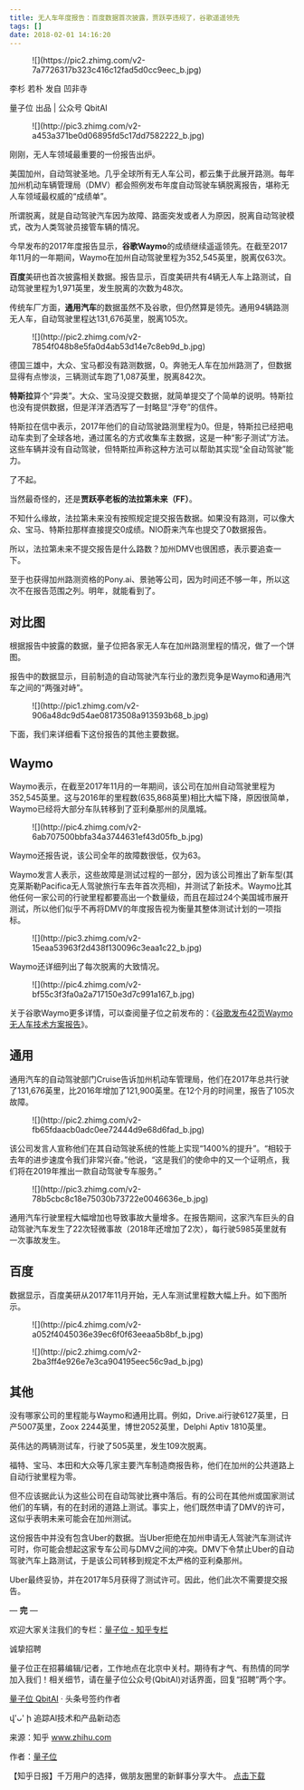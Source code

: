 ```yaml
---
title: 无人车年度报告：百度数据首次披露，贾跃亭违规了，谷歌遥遥领先
tags: []
date: 2018-02-01 14:16:20
---
```


<figure>![](https://pic2.zhimg.com/v2-7a7726317b323c416c12fad5d0cc9eec_b.jpg)</figure>

李杉 若朴 发自 凹非寺

量子位 出品 | 公众号 QbitAI
<figure>![](http://pic3.zhimg.com/v2-a453a371be0d06895fd5c17dd7582222_b.jpg)</figure>

刚刚，无人车领域最重要的一份报告出炉。

美国加州，自动驾驶圣地。几乎全球所有无人车公司，都云集于此展开路测。每年加州机动车辆管理局（DMV）都会照例发布年度自动驾驶车辆脱离报告，堪称无人车领域最权威的“成绩单”。

所谓脱离，就是自动驾驶汽车因为故障、路面突发或者人为原因，脱离自动驾驶模式，改为人类驾驶员接管车辆的情况。

今早发布的2017年度报告显示，**谷歌Waymo**的成绩继续遥遥领先。在截至2017年11月的一年期间，Waymo在加州自动驾驶里程为352,545英里，脱离仅63次。

**百度**美研也首次披露相关数据。报告显示，百度美研共有4辆无人车上路测试，自动驾驶里程为1,971英里，发生脱离的次数为48次。

传统车厂方面，**通用汽车**的数据虽然不及谷歌，但仍然算是领先。通用94辆路测无人车，自动驾驶里程达131,676英里，脱离105次。
<figure>![](http://pic2.zhimg.com/v2-7854f048b8e5fa0d4ab53d14e7c8eb9d_b.jpg)</figure>

德国三雄中，大众、宝马都没有路测数据，0。奔驰无人车在加州路测了，但数据显得有点惨淡，三辆测试车跑了1,087英里，脱离842次。

**特斯拉**算个“异类”。大众、宝马没提交数据，就简单提交了个简单的说明。特斯拉也没有提供数据，但是洋洋洒洒写了一封略显“浮夸”的信件。

特斯拉在信中表示，2017年他们的自动驾驶路测里程为0。但是，特斯拉已经把电动车卖到了全球各地，通过匿名的方式收集车主数据，这是一种“影子测试”方法。这些车辆并没有自动驾驶，但特斯拉声称这种方法可以帮助其实现“全自动驾驶”能力。

了不起。

当然最奇怪的，还是**贾跃亭老板的法拉第未来（FF）**。

不知什么缘故，法拉第未来没有按照规定提交报告数据。如果没有路测，可以像大众、宝马、特斯拉那样直接提交0成绩。NIO蔚来汽车也提交了0数据报告。

所以，法拉第未来不提交报告是什么路数？加州DMV也很困惑，表示要追查一下。

至于也获得加州路测资格的Pony.ai、景驰等公司，因为时间还不够一年，所以这次不在报告范围之列。明年，就能看到了。

## **对比图**

根据报告中披露的数据，量子位把各家无人车在加州路测里程的情况，做了一个饼图。

报告中的数据显示，目前制造的自动驾驶汽车行业的激烈竞争是Waymo和通用汽车之间的“两强对峙”。
<figure>![](http://pic1.zhimg.com/v2-906a48dc9d54ae08173508a913593b68_b.jpg)</figure>

下面，我们来详细看下这份报告的其他主要数据。

## **Waymo**

Waymo表示，在截至2017年11月的一年期间，该公司在加州自动驾驶里程为352,545英里。这与2016年的里程数(635,868英里)相比大幅下降，原因很简单，Waymo已经将大部分车队转移到了亚利桑那州的凤凰城。
<figure>![](http://pic4.zhimg.com/v2-6ab707500bbfa34a3744631ef43d05fb_b.jpg)</figure>

Waymo还报告说，该公司全年的故障数很低，仅为63。

Waymo发言人表示，这些故障是测试过程的一部分，因为该公司推出了新车型(其克莱斯勒Pacifica无人驾驶旅行车去年首次亮相)，并测试了新技术。Waymo比其他任何一家公司的行驶里程都要高出一个数量级，而且在超过24个美国城市展开测试，所以他们似乎不再将DMV的年度报告视为衡量其整体测试计划的一项指标。
<figure>![](http://pic3.zhimg.com/v2-15eaa53963f2d438f130096c3eaa1c22_b.jpg)</figure>

Waymo还详细列出了每次脱离的大致情况。
<figure>![](http://pic4.zhimg.com/v2-bf55c3f3fa0a2a717150e3d7c991a167_b.jpg)</figure>

关于谷歌Waymo更多详情，可以查阅量子位之前发布的：《[谷歌发布42页Waymo无人车技术方案报告](http://link.zhihu.com/?target=http%3A//mp.weixin.qq.com/s%3F__biz%3DMzIzNjc1NzUzMw%3D%3D%26mid%3D2247490032%26idx%3D1%26sn%3Db71f2487d4b1e82b4644b135ae8844c5%26chksm%3De8d3ae82dfa427940e6914353c55983ec921c564cd25dc163db28bd996619a292e10cec601ca%26scene%3D21%23wechat_redirect)》。

## **通用**

通用汽车的自动驾驶部门Cruise告诉加州机动车管理局，他们在2017年总共行驶了131,676英里，比2016年增加了121,900英里。在12个月的时间里，报告了105次故障。
<figure>![](http://pic2.zhimg.com/v2-fb65fdaacb0adc0ee72444d9e68d6fad_b.jpg)</figure>

该公司发言人宣称他们在其自动驾驶系统的性能上实现“1400%的提升”。“相较于去年的进步速度令我们非常兴奋。”他说，“这是我们的使命中的又一个证明点，我们将在2019年推出一款自动驾驶专车服务。”
<figure>![](http://pic3.zhimg.com/v2-78b5cbc8c18e75030b73722e0046636e_b.jpg)</figure>

通用汽车行驶里程大幅增加也导致事故大量增多。在报告期间，这家汽车巨头的自动驾驶汽车发生了22次轻微事故（2018年还增加了2次），每行驶5985英里就有一次事故发生。

## **百度**

数据显示，百度美研从2017年11月开始，无人车测试里程数大幅上升。如下图所示。
<figure>![](http://pic4.zhimg.com/v2-a052f4045036e39ec6f0f63eeaa5b8bf_b.jpg)</figure><figure>![](http://pic2.zhimg.com/v2-2ba3ff4e926e7e3ca904195eec56c9ad_b.jpg)</figure>

## **其他**

没有哪家公司的里程能与Waymo和通用比肩。例如，Drive.ai行驶6127英里，日产5007英里，Zoox 2244英里，博世2052英里，Delphi Aptiv 1810英里。

英伟达的两辆测试车，行驶了505英里，发生109次脱离。

福特、宝马、本田和大众等几家主要汽车制造商报告称，他们在加州的公共道路上自动行驶里程为零。

但不应该据此认为这些公司在自动驾驶比赛中落后。有的公司在其他州或国家测试他们的车辆，有的在封闭的道路上测试。事实上，他们既然申请了DMV的许可，这似乎表明未来可能会在加州测试。

这份报告中并没有包含Uber的数据。当Uber拒绝在加州申请无人驾驶汽车测试许可时，你可能会想起这家专车公司与DMV之间的冲突。DMV下令禁止Uber的自动驾驶汽车上路测试，于是该公司转移到规定不太严格的亚利桑那州。

Uber最终妥协，并在2017年5月获得了测试许可。因此，他们此次不需要提交报告。

— **完** —

欢迎大家关注我们的专栏：[量子位 - 知乎专栏](https://zhuanlan.zhihu.com/qbitai)

诚挚招聘

量子位正在招募编辑/记者，工作地点在北京中关村。期待有才气、有热情的同学加入我们！相关细节，请在量子位公众号(QbitAI)对话界面，回复“招聘”两个字。

[量子位 QbitAI](https://zhuanlan.zhihu.com/qbitai) · 头条号签约作者

վ'ᴗ' ի 追踪AI技术和产品新动态

来源：知乎 www.zhihu.com

作者：[量子位](http://www.zhihu.com/people/liang-zi-wei-48?utm_campaign=rss&utm_medium=rss&utm_source=rss&utm_content=author)

【知乎日报】千万用户的选择，做朋友圈里的新鲜事分享大牛。
        [点击下载](http://daily.zhihu.com?utm_source=rssyanwenzi&utm_campaign=tuijian&utm_medium=rssnormal)